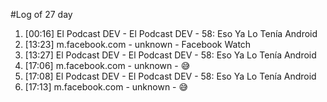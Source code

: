 #Log of 27 day

1. [00:16] El Podcast DEV - El Podcast DEV - 58: Eso Ya Lo Tenía Android
1. [13:23] m.facebook.com - unknown - Facebook Watch
1. [13:27] El Podcast DEV - El Podcast DEV - 58: Eso Ya Lo Tenía Android
1. [17:06] m.facebook.com - unknown - 😅
1. [17:08] El Podcast DEV - El Podcast DEV - 58: Eso Ya Lo Tenía Android
1. [17:13] m.facebook.com - unknown - 😅
